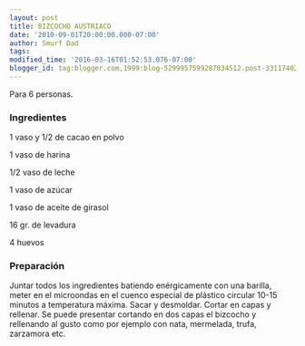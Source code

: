 ```yaml
---
layout: post
title: BIZCOCHO AUSTRIACO
date: '2010-09-01T20:00:00.000-07:00'
author: Smurf Dad
tags: 
modified_time: '2016-03-16T01:52:53.076-07:00'
blogger_id: tag:blogger.com,1999:blog-5299957599287034512.post-3311740299937219575
---
```


Para 6 personas.

<h3>Ingredientes</h3>

1 vaso y 1/2 de cacao en polvo

1 vaso de harina

1/2 vaso de leche

1 vaso de azúcar

1 vaso de aceite de girasol

16 gr. de levadura

4 huevos

<h3>Preparación</h3>

Juntar todos los ingredientes batiendo enérgicamente con una barilla, meter en el microondas en el cuenco especial de plástico circular 10-15 minutos a temperatura máxima. Sacar y desmoldar. Cortar en capas y rellenar. Se puede presentar cortando en dos capas el bizcocho y rellenando al gusto como por ejemplo con nata, mermelada, trufa, zarzamora etc.

